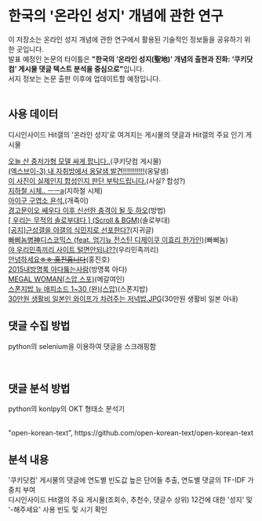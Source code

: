 # 한국의 '온라인 성지' 개념에 관한 연구
이 저장소는 온라인 성지 개념에 관한 연구에서 활용된 기술적인 정보들을 공유하기 위한 곳입니다.<br/>
발표 예정인 논문의 타이틀은 <b>"한국의 ‘온라인 성지(聖地)’ 개념의 출현과 진화: ‘쿠키닷컴’ 게시물 댓글 텍스트 분석을 중심으로"</b>입니다.<br/>
서지 정보는 논문 출판 이후에 업데이트할 예정입니다.<br/>
<br/>
## 사용 데이터<br/>
<p>디시인사이드 Hit갤의 '온라인 성지'로 여겨지는 게시물의 댓글과 Hit갤의 주요 인기 게시물</p>

<a href="https://gall.dcinside.com/board/view/?id=hit&no=12" target="_blank">오늘 산 중저가형 모델 싸게 팝니다..</a>(쿠키닷컴 게시물)
<br/><a href="https://gall.dcinside.com/board/view/?id=hit&no=13" target="_blank">(엑스브이-3) 내 자취방에서 옹달샘 발견!!!!!!!!!!!</a>(옹달샘)
<br/><a href="https://gall.dcinside.com/board/view/?id=hit&no=14" target="_blank">이 사진이 실제인지 합성인지 판단 부탁드립니다.</a>(사실? 합성?)
<br/><a href="https://gall.dcinside.com/board/view/?id=hit&no=1" target="_blank">지하철 시체.. ㅡㅡa</a>(지하철 시체)
<br/><a href="https://gall.dcinside.com/board/view/?id=hit&no=162" target="_blank">아이구 구엽소 욘석.</a>(개죽이)
<br/><a href="https://gall.dcinside.com/board/view/?id=hit&no=163" target="_blank">경고문이오 쌔우다 이후 신선한 충격이 될 듯 하오</a>(방법)
<br/><a href="https://gall.dcinside.com/board/view/?id=hit&no=1554" target="_blank">[ 우리는 무적의 솔로부대다 ] (Scroll & BGM)</a>(솔로부대)
<br/><a href="https://gall.dcinside.com/board/view/?id=kimsungmo&no=97157" target="_blank">[공지]근성갤을 야갤의 식민지로 선포한다?</a>(지귀글)
<br/><a href="https://gall.dcinside.com/board/view/?id=hit&no=6417" target="_blank">빠삐놈병神디스코믹스 (feat. 엄기뉴 전스틴 디제이쿠 이효리 한가인)</a>(빠삐놈)
<br/><a href="https://gall.dcinside.com/board/view/?id=yeonpyeongdo&no=5798" target="_blank">야 우리민족끼리 사이트 털면안되냐??</a>(우리민족끼리)
<br/><a href="https://gall.dcinside.com/board/view/?id=hongjinho&no=37461" target="_blank">안녕하세요~~ㅎㅎ 홍진홉니다~~</a>(홍진호)
<br/><a href="https://gall.dcinside.com/board/view/?id=comedy_new1&no=440917" target="_blank">2015내방명록 아다뚫는사람</a>(방명록 아다)
<br/><a href="https://gall.dcinside.com/board/view/?id=hit&no=13578" target="_blank">MEGAL WOMAN(스압,스포)</a>(메갈여인)
<br/><a href="https://gall.dcinside.com/board/view/?id=hit&no=14047" target="_blank">스폰지밥 뉴 애피소드 1~30 (완)(스압)</a>(스폰지밥)
<br/><a href="https://gall.dcinside.com/board/view/?id=hit&no=16667" target="_blank">30만원 생활비 일본인 와이프가 차려주는 저녁밥.JPG</a>(30만원 생활비 일본 아내)
<br/>

## 댓글 수집 방법
<p>python의 selenium을 이용하여 댓글을 스크래핑함</p>
<br/>

## 댓글 분석 방법<br/>
<p>python의 konlpy의 OKT 형태소 분석기</p>
<br/>"open-korean-text”, https://github.com/open-korean-text/open-korean-text

## 분석 내용
'쿠키닷컴' 게시물의 댓글에 연도별 빈도값 높은 단어들 추출, 연도별 댓글의 TF-IDF 가중치 부여<br/>
디시인사이드 Hit갤의 주요 게시물(조회수, 추천수, 댓글수 상위) 12건에 대한 '성지' 및 '-해주세요' 사용 빈도 및 시기 확인
